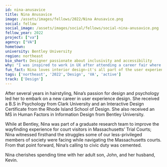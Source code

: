 ```yaml
---
id: nina-anusavice
title: Nina Anusavice
image: /assets/images/fellows/2022/Nina Anusavice.png
social: fellow
social_image: /assets/images/social/fellows/social-nina-anusavice.png
fellow_year: 2022
project: ["va"]
agency: ["VA"]
hometown: 
university: Bentley University
region: northeast
bio_short: Designer passionate about inclusivity and accessibility 
why: "I was inspired to work in UX after attending a career fair where a former U.S. Digital Service (USDS) team member was the keynote speaker. She presented a usability test of a veteran struggling to navigate and apply for health benefits on the VA website. The presentation was so emotionally moving that I had an epiphany and realized that was the type of UX work I wanted to do."
fun_fact: Nina loves interior design—it's all part of the user experience! How a space is designed can frame our decisions and ultimately affects our mood and behavior within the space. She has been slowly renovating her mid-century modern home over the last several years, even designing the kitchen cabinets and stone bathroom sinks herself.
tags: ['northeast', '2022','Design', 'VA', 'active']
track: ['Design']
---
```


After several years in hairstyling, Nina’s passion for design and psychology led her to embark on a new career in user experience design. She received a B.S in Psychology from Clark University and an Interactive Design Certificate from the Rhode Island School of Design. She also received an MS in Human Factors in Information Design from Bentley University. 

While at Bentley, Nina was part of a graduate research team to improve the wayfinding experience for court visitors in Massachusetts’ Trial Courts; Nina witnessed firsthand the struggles some of our less-privileged members of society were facing while navigating the Massachusetts courts. From that point forward, Nina’s calling to civic duty was cemented.

Nina cherishes spending time with her adult son, John, and her husband, Kevin.
